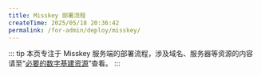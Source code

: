 ```yaml
---
title: Misskey 部署流程
createTime: 2025/05/18 20:36:42
permalink: /for-admin/deploy/misskey/
---
```

::: tip
本页专注于 Misskey 服务端的部署流程，涉及域名、服务器等资源的内容请至“[必要的数字基建资源](/for-admin/resources/)”查看。
:::
